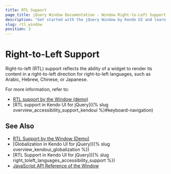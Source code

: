 ```yaml
---
title: RTL Support
page_title: jQuery Window Documentation - Window Right-to-Left Support
description: "Get started with the jQuery Window by Kendo UI and learn about the RTL supports it provides."
slug: rtl_window
position: 3
---
```


# Right-to-Left Support

Right-to-left (RTL) support reflects the ability of a widget to render its content in a right-to-left direction for right-to-left languages, such as Arabic, Hebrew, Chinese, or Japanese.

For more information, refer to:
* [RTL support by the Window (demo)](https://demos.telerik.com/kendo-ui/window/right-to-left-support)
* [RTL support in Kendo UI for jQuery]({% slug overview_accessibility_support_kendoui %}#keyboard-navigation)

## See Also

* [RTL Support by the Window (Demo)](https://demos.telerik.com/kendo-ui/window/right-to-left-support)
* [Globalization in Kendo UI for jQuery]({% slug overview_kendoui_globalization %})
* [RTL Support in Kendo UI for jQuery]({% slug right_toleft_languages_accessibility_support %})
* [JavaScript API Reference of the Window](/api/javascript/ui/window)
